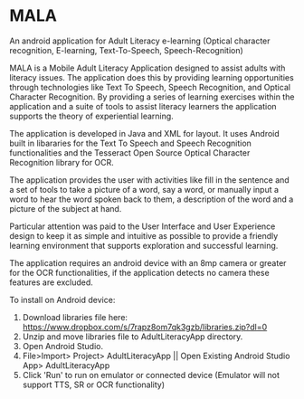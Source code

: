 # MALA
An android application for Adult Literacy e-learning (Optical character recognition, E-learning, Text-To-Speech, Speech-Recognition)

MALA is a Mobile Adult Literacy Application designed to assist adults with literacy issues.
The application does this by providing learning opportunities through technologies 
like Text To Speech, Speech Recognition, and Optical Character Recognition. 
By providing a series of learning exercises within the application and a suite of tools to
assist literacy learners the application supports the theory of experiential learning. 

The application is developed in Java and XML for layout. It uses Android built in libararies for the 
Text To Speech and Speech Recognition functionalities and the Tesseract Open Source Optical Character 
Recognition library for OCR. 

The application provides the user with activities like fill in the sentence and a set of tools to take a picture of a word, say a word,
or manually input a word to hear the word spoken back to them, a description of the word and a picture of the subject at hand.

Particular attention was paid to the User Interface and User Experience design to keep it as simple and intuitive 
as possible to provide a friendly learning environment that supports exploration and successful learning. 

The application requires an android device with an 8mp camera or greater for the OCR functionalities, if the application
detects no camera these features are excluded. 

To install on Android device: 

1. Download libraries file here: https://www.dropbox.com/s/7rapz8om7qk3gzb/libraries.zip?dl=0
2. Unzip and move libraries file to AdultLiteracyApp directory.
3. Open Android Studio.
4. File>Import> Project> AdultLiteracyApp || Open Existing Android Studio App> AdultLiteracyApp
5. Click 'Run' to run on emulator or connected device (Emulator will not support TTS, SR or OCR functionality)

